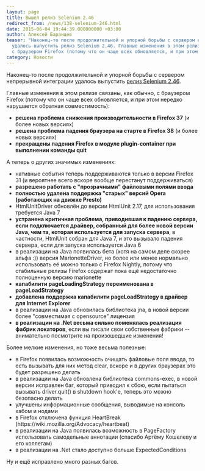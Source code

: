 ```yaml
---
layout: page
title: Вышел релиз Selenium 2.46
redirect_from: /news/138-selenium-246.html
date: 2015-06-04 19:44:39.000000000 +03:00
author: Алексей Баранцев
teaser: "Наконец-то после продолжительной и упорной борьбы с сервером непрерывной интеграции
  удалось выпустить релиз Selenium 2.46. Главные изменения в этом релизе связаны, как обычно,
  с браузером Firefox (потому что он чаще всех обновляется, и при этом нередко нарушается обратная совместимость)"
category: Новости
---
```

<p>Наконец-то после продолжительной и упорной борьбы с сервером непрерывной интеграции удалось выпустить <a href="http://docs.seleniumhq.org/download/">релиз Selenium 2.46</a>.</p>
<p>Главные изменения в этом релизе связаны, как обычно, с браузером Firefox (потому что он чаще всех обновляется, и при этом нередко нарушается обратная совместимость):</p>
<ul>
<li><strong>решена проблема снижения производительности в Firefox 37</strong> (и более новых версиях)</li>
<li><strong>решена проблема падения браузера на старте в Firefox 38</strong> (и более новых версиях)</li>
<li><strong>прекращены падения Firefox в модуле plugin-container при выполнении команды quit</strong></li>
</ul>
<p>А теперь о других значимых изменениях:</p>
<ul>
<li>нативные события теперь поддерживаются только в версии Firefox 31 (и вероятнее всего вскоре вообще перестанут поддерживаться)</li>
<li><strong>разрешено работать с "прозрачными" файловыми полями ввода</strong></li>
<li><strong>полностью удалена поддержка "старых" версий Opera (работающих на движке Presto)</strong></li>
<li>HtmlUnitDriver обновлён до версии HtmlUnit 2.17, для использования требуется Java 7</li>
<li><strong>устранена критичная проблема, приводившая к падению сервера, если подключается драйвер, собранный для более новой версии Java, чем та, которая используется для запуска сервера</strong>, в частности, HtmlUnit собран для Java 7, и это вызывало падения сервера, если для запуска используется Java 6</li>
<li>в реализации на Java появилась бета (хотя на самом деле скорее альфа :)) версия MarionetteDriver, но более или менее нормально использовать её можно только с Firefox Nightly, потому что стабильные релизы Firefox содержат пока ещё недостаточно полноценную версию marionette</li>
<li><strong>капабилити pageLoadingStrategy переименована в pageLoadStrategy</strong></li>
<li><strong>добавлена поддержка капабилити pageLoadStrategy в драйвер для Internet Explorer</strong></li>
<li>в реализации на Java обновилась библиотека jna, в новой версии более "совместимая с opensource" лицензия</li>
<li><strong>в реализации на .Net весьма сильно поменялась реализация фабрик локаторов</strong>, если вы писали свои собственные фабрики -- внимательно посмотрите на произошедшие изменения!</li>
</ul>
<p>Более мелкие изменения, но тоже весьма полезные:</p>
<ul>
<li>в Firefox появилась возможность очищать файловые поля ввода, то есть вызывать для них метод clear, вскоре и в других браузерах это будет разрешено делать</li>
<li>в реализации на Java обновлена библиотека commons-exec, в новой версии исправлен баг, который приводил к сбою, если пытаться вызывать driver.quit() в shutdown hook'е, теперь это можно безопасно делать</li>
<li>улучшены информационные сообщения, выводимые на консоль хабом и нодами</li>
<li>в Firefox отключена функция HeartBreak (https://wiki.mozilla.org/Advocacy/heartbeat)</li>
<li>в реализации на Java появилась возможность в PageFactory использовать самодельные аннотации (спасибо Артёму Кошелеву и его коллегам)</li>
<li>в реализации на .Net стало доступно больше ExpectedConditions</li>
</ul>
<p>Ну и ещё исправлено много разных багов.</p>
